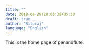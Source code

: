 ```yaml
---
title: ""
date: 2018-08-29T20:03:38+05:30
draft: true
author: "Rituraj"
language: "English"
---
```


This is the home page of penandflute.
